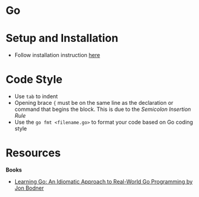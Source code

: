 # Go

# Setup and Installation
* Follow installation instruction [here](https://golang.org/doc/install)

# Code Style
* Use `tab` to indent
* Opening brace `{` must be on the same line as the declaration or command that begins the block. This is due to the _Semicolon Insertion Rule_
* Use the `go fmt <filename.go>` to format your code based on Go coding style

# Resources

**Books**
- [Learning Go: An Idiomatic Approach to Real-World Go Programming by Jon Bodner](https://www.oreilly.com/library/view/learning-go/9781492077206/)